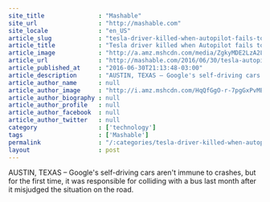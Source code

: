 ```yaml
---
site_title               : "Mashable"
site_url                 : "http://mashable.com"
site_locale              : "en_US"
article_slug             : "tesla-driver-killed-when-autopilot-fails-to-avoid-collision-sparking-investigation"
article_title            : "Tesla driver killed when Autopilot fails to avoid collision, sparking investigation"
article_image            : "http://a.amz.mshcdn.com/media/ZgkyMDE2LzA2LzMwLzgyLzg4YzllYjAxZjU2YjQ2YWNhYzA5OWU2ZGYyZmZmNDc0LmIxNGU4LmpwZwpwCXRodW1iCTEyMDB4NjMwCmUJanBn/6e97c0d2/a6b/88c9eb01f56b46acac099e6df2fff474.jpg"
article_url              : "http://mashable.com/2016/06/30/tesla-autopilot-death-investigation/"
article_published_at     : "2016-06-30T21:13:48-03:00"
article_description      : "AUSTIN, TEXAS – Google's self-driving cars aren't immune to crashes, but for the first time, it was responsible for colliding with a bus last month after it misjudged the situation on the road."
article_author_name      : null
article_author_image     : "http://i.amz.mshcdn.com/HqQfGgO-r-7pgGxPvMEv8yx_9k8=/90x90/2016%2F09%2F16%2Fc4%2Fhttpsd2mhye01h4nj2n.cloudfront.netmediaZgkyMDE1LzA5.ebdc4.jpg"
article_author_biography : null
article_author_profile   : null
article_author_facebook  : null
article_author_twitter   : null
category                 : ['technology']
tags                     : ['Mashable']
permalink                : "/:categories/tesla-driver-killed-when-autopilot-fails-to-avoid-collision-sparking-investigation/"
layout                   : post
---
```


AUSTIN, TEXAS – Google's self-driving cars aren't immune to crashes, but for the first time, it was responsible for colliding with a bus last month after it misjudged the situation on the road.
